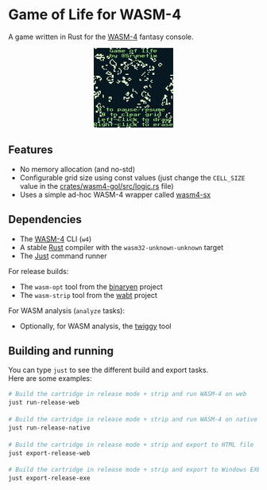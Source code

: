 # Game of Life for WASM-4

A game written in Rust for the [WASM-4] fantasy console.

<p align="center">
    <img src="./doc/animation.gif" alt="animation">
</p>

## Features

- No memory allocation (and no-std)
- Configurable grid size using const values (just change the `CELL_SIZE` value in the [crates/wasm4-gol/src/logic.rs](./crates/wasm4-gol/src/logic.rs) file)
- Uses a simple ad-hoc WASM-4 wrapper called [wasm4-sx]

## Dependencies

- The [WASM-4] CLI (`w4`)
- A stable [Rust] compiler with the `wasm32-unknown-unknown` target
- The [Just] command runner

For release builds:
- The `wasm-opt` tool from the [binaryen] project
- The `wasm-strip` tool from the [wabt] project

For WASM analysis (`analyze` tasks):
- Optionally, for WASM analysis, the [twiggy] tool

## Building and running

You can type `just` to see the different build and export tasks.  
Here are some examples:

```sh
# Build the cartridge in release mode + strip and run WASM-4 on web
just run-release-web

# Build the cartridge in release mode + strip and run WASM-4 on native mode
just run-release-native

# Build the cartridge in release mode + strip and export to HTML file
just export-release-web

# Build the cartridge in release mode + strip and export to Windows EXE file
just export-release-exe
```

[WASM-4]: https://wasm4.org
[Rust]: https://www.rust-lang.org/
[binaryen]: https://github.com/WebAssembly/binaryen
[wabt]: https://github.com/WebAssembly/wabt
[Just]: https://github.com/casey/just
[twiggy]: https://github.com/rustwasm/twiggy
[wasm4-sx]: ./crates/wasm4-sx/README.md
